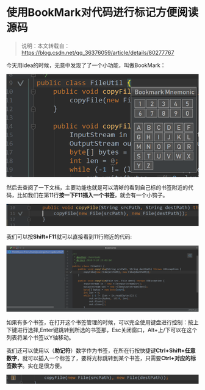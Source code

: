 # 使用BookMark对代码进行标记方便阅读源码

> 说明：本文转载自：<https://blog.csdn.net/qq_36376059/article/details/80277767>

今天用idea的时候，无意中发现了了一个小功能，叫做BookMark：

![](../images/84.png)

然后去查阅了一下文档，主要功能也就是可以清晰的看到自己标的书签附近的代码，比如我们在第11行**按一下F11插入一个书签**，就会有一个小钩子。

![](../images/85.png)

我们可以按**Shift+F11**就可以直接看到11行附近的代码:

![](../images/86.png)

如果有多个书签，在打开这个书签管理的时候，可以完全使用键盘进行控制：按上下键进行选择,Enter键跳转到所选的书签那，Esc关闭窗口，Alt+上/下可以在这个列表将某个书签以Y轴移动。

我们还可以使用以（**助记符**）数字作为书签，在所在行按快捷键**Ctrl+Shift+任意数字**，就可以插入一个标签了，要将光标跳转到某个书签，只需要**Ctrl+对应的标签数字**。实在是很方便。

![](../images/87.png)